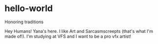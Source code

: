 # hello-world
Honoring traditions

Hey Humans!
Yana's here. I like Art and Sarcasmscreepts (that's what I'm made of!). 
I'm studying at VFS and I want to be a pro vfx artist! 
